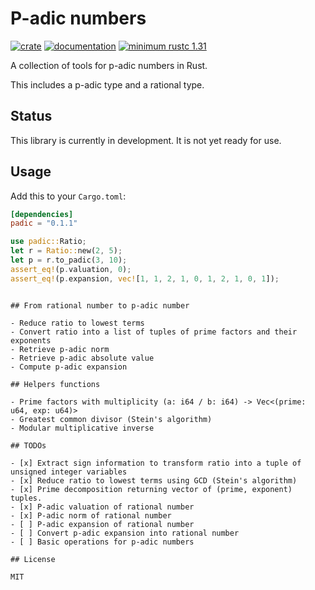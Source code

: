 # P-adic numbers

[![crate](https://img.shields.io/crates/v/padic.svg)](https://crates.io/crates/padic)
[![documentation](https://docs.rs/padic/badge.svg)](https://docs.rs/padic)
[![minimum rustc 1.31](https://img.shields.io/badge/rustc-1.31+-red.svg)](https://rust-lang.github.io/rfcs/2495-min-rust-version.html)

A collection of tools for p-adic numbers in Rust.

This includes a p-adic type and a rational type.

## Status

This library is currently in development. It is not yet ready for use.

## Usage

Add this to your `Cargo.toml`:

```toml
[dependencies]
padic = "0.1.1"
```

```rust
use padic::Ratio;
let r = Ratio::new(2, 5);
let p = r.to_padic(3, 10);
assert_eq!(p.valuation, 0);
assert_eq!(p.expansion, vec![1, 1, 2, 1, 0, 1, 2, 1, 0, 1]);
```

```

## From rational number to p-adic number

- Reduce ratio to lowest terms
- Convert ratio into a list of tuples of prime factors and their exponents
- Retrieve p-adic norm
- Retrieve p-adic absolute value
- Compute p-adic expansion

## Helpers functions

- Prime factors with multiplicity (a: i64 / b: i64) -> Vec<(prime: u64, exp: u64)>
- Greatest common divisor (Stein's algorithm)
- Modular multiplicative inverse

## TODOs

- [x] Extract sign information to transform ratio into a tuple of unsigned integer variables
- [x] Reduce ratio to lowest terms using GCD (Stein's algorithm)
- [x] Prime decomposition returning vector of (prime, exponent) tuples.
- [x] P-adic valuation of rational number
- [x] P-adic norm of rational number
- [ ] P-adic expansion of rational number
- [ ] Convert p-adic expansion into rational number
- [ ] Basic operations for p-adic numbers

## License

MIT
